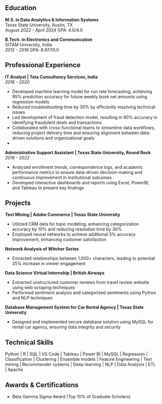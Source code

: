 ## Education

**M.S. in Data Analytics & Information Systems**  
Texas State University, Austin, TX  
_August 2022 - April 2024_
GPA: 4.0/4.0

**B.Tech. in Electronics and Communication**  
GITAM University, India  
_2012 - 2016_
GPA: 8.97/10.0

## Professional Experience

**IT Analyst | Tata Consultancy Services, India**  
_2016 - 2020_
- Developed machine learning model for run rate forecasting, achieving 95% prediction accuracy for future weekly book net amounts using regression models
- Reduced troubleshooting time by 30% by efficiently resolving technical issues
- Led development of fraud detection model, resulting in 90% accuracy in identifying fraudulent deals and transactions
- Collaborated with cross-functional teams to streamline data workflows, reducing project delivery time and ensuring alignment between data-driven solutions and organizational goals
- 
**Administrative Support Assistant | Texas State University, Round Rock**  
_2019 - 2022_
- Analyzed enrollment trends, correspondence logs, and academic performance metrics to ensure data-driven decision-making and continuous improvement in institutional outcomes
- Developed interactive dashboards and reports using Excel, PowerBI, and Tableau to present key findings
  
## Projects

**Text Mining | Adobe Commerce | Texas State University**
- Utilized CRM data for topic modeling, enhancing categorization accuracy by 10% and reducing resolution time by 30%
- Employed neural networks to achieve additional 5% accuracy improvement, enhancing customer satisfaction

**Network Analysis of Witcher Series**
- Extracted relationships between 1,000+ characters, leading to potential 25% increase in viewer engagement

**Data Science Virtual Internship | British Airways**
- Extracted unstructured customer reviews from travel review website using web scraping techniques
- Performed sentiment analysis and categorized sentiments using Python and NLP techniques

**Database Management System for Car Rental Agency | Texas State University**
- Designed and implemented secure database solution using MySQL for rental car agency, ensuring data integrity and security

## Technical Skills

Python | R | SQL | VS Code | Tableau | Power BI | MySQL | Regression | Classification | Clustering | Ensemble models | Feature Engineering | Text mining | Recommender systems | Deep learning | NLP | Data Analysis | ETL | Apache

## Awards & Certifications

- Beta Gamma Sigma Award (Top 10% of Graduate Scholars)
